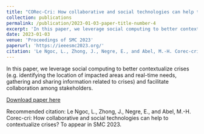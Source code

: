 ```yaml
---
title: "CORec-Cri: How collaborative and social technologies can help to contextualize crises?"
collection: publications
permalink: /publication/2023-01-03-paper-title-number-4
excerpt: 'In this paper, we leverage social computing to better contextualize crises (e.g. identifying the location of impacted areas and real-time needs, gathering and sharing information related to crises) and facilitate collaboration among stakeholders.'
date: 2023-01-03
venue: 'Proceedings of SMC 2023'
paperurl: 'https://ieeesmc2023.org/'
citation: 'Le Ngoc, L., Zhong, J., Negre, E., and Abel, M.-H. Corec-cri: How collaborative and social technologies can help to contextualize crises? To appear in SMC 2023.'
---
```

In this paper, we leverage social computing to better contextualize crises (e.g. identifying the location of impacted areas and real-time needs, gathering and sharing information related to crises) and facilitate collaboration among stakeholders.

[Download paper here](https://ieeesmc2023.org/)

Recommended citation: Le Ngoc, L., Zhong, J., Negre, E., and Abel, M.-H. Corec-cri: How collaborative and social technologies can help to contextualize crises? To appear in SMC 2023.
